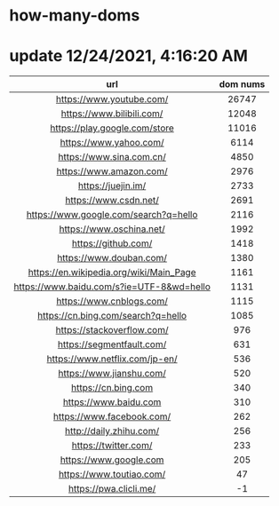 # how-many-doms

# update 12/24/2021, 4:16:20 AM

url | dom nums
:-: | :-:
https://www.youtube.com/ | 26747
https://www.bilibili.com/ | 12048
https://play.google.com/store | 11016
https://www.yahoo.com/ | 6114
https://www.sina.com.cn/ | 4850
https://www.amazon.com/ | 2976
https://juejin.im/ | 2733
https://www.csdn.net/ | 2691
https://www.google.com/search?q=hello | 2116
https://www.oschina.net/ | 1992
https://github.com/ | 1418
https://www.douban.com/ | 1380
https://en.wikipedia.org/wiki/Main_Page | 1161
https://www.baidu.com/s?ie=UTF-8&wd=hello | 1131
https://www.cnblogs.com/ | 1115
https://cn.bing.com/search?q=hello | 1085
https://stackoverflow.com/ | 976
https://segmentfault.com/ | 631
https://www.netflix.com/jp-en/ | 536
https://www.jianshu.com/ | 520
https://cn.bing.com | 340
https://www.baidu.com | 310
https://www.facebook.com/ | 262
http://daily.zhihu.com/ | 256
https://twitter.com/ | 233
https://www.google.com | 205
https://www.toutiao.com/ | 47
https://pwa.clicli.me/ | -1
